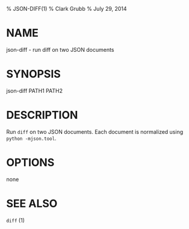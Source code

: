 % JSON-DIFF(1)
% Clark Grubb
% July 29, 2014


# NAME

json-diff - run diff on two JSON documents

# SYNOPSIS

json-diff PATH1 PATH2

# DESCRIPTION

Run `diff` on two JSON documents.  Each document is normalized using `python -mjson.tool`.

# OPTIONS

none

# SEE ALSO

`diff` (1)
